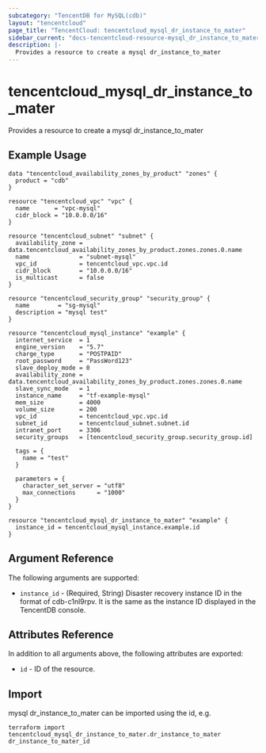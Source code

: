 ```yaml
---
subcategory: "TencentDB for MySQL(cdb)"
layout: "tencentcloud"
page_title: "TencentCloud: tencentcloud_mysql_dr_instance_to_mater"
sidebar_current: "docs-tencentcloud-resource-mysql_dr_instance_to_mater"
description: |-
  Provides a resource to create a mysql dr_instance_to_mater
---
```


# tencentcloud_mysql_dr_instance_to_mater

Provides a resource to create a mysql dr_instance_to_mater

## Example Usage

```hcl
data "tencentcloud_availability_zones_by_product" "zones" {
  product = "cdb"
}

resource "tencentcloud_vpc" "vpc" {
  name       = "vpc-mysql"
  cidr_block = "10.0.0.0/16"
}

resource "tencentcloud_subnet" "subnet" {
  availability_zone = data.tencentcloud_availability_zones_by_product.zones.zones.0.name
  name              = "subnet-mysql"
  vpc_id            = tencentcloud_vpc.vpc.id
  cidr_block        = "10.0.0.0/16"
  is_multicast      = false
}

resource "tencentcloud_security_group" "security_group" {
  name        = "sg-mysql"
  description = "mysql test"
}

resource "tencentcloud_mysql_instance" "example" {
  internet_service  = 1
  engine_version    = "5.7"
  charge_type       = "POSTPAID"
  root_password     = "PassWord123"
  slave_deploy_mode = 0
  availability_zone = data.tencentcloud_availability_zones_by_product.zones.zones.0.name
  slave_sync_mode   = 1
  instance_name     = "tf-example-mysql"
  mem_size          = 4000
  volume_size       = 200
  vpc_id            = tencentcloud_vpc.vpc.id
  subnet_id         = tencentcloud_subnet.subnet.id
  intranet_port     = 3306
  security_groups   = [tencentcloud_security_group.security_group.id]

  tags = {
    name = "test"
  }

  parameters = {
    character_set_server = "utf8"
    max_connections      = "1000"
  }
}

resource "tencentcloud_mysql_dr_instance_to_mater" "example" {
  instance_id = tencentcloud_mysql_instance.example.id
}
```

## Argument Reference

The following arguments are supported:

* `instance_id` - (Required, String) Disaster recovery instance ID in the format of cdb-c1nl9rpv. It is the same as the instance ID displayed in the TencentDB console.

## Attributes Reference

In addition to all arguments above, the following attributes are exported:

* `id` - ID of the resource.



## Import

mysql dr_instance_to_mater can be imported using the id, e.g.

```
terraform import tencentcloud_mysql_dr_instance_to_mater.dr_instance_to_mater dr_instance_to_mater_id
```

